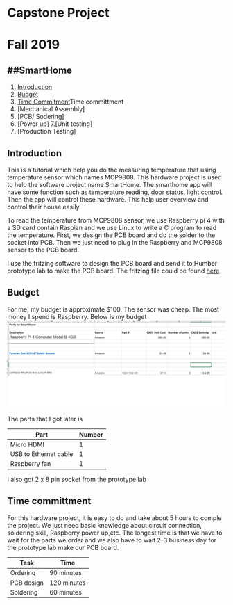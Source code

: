 # Capstone Project
# Fall 2019

##SmartHome
----------
1. [Introduction](#introduction)
2. [Budget](#budget)
3. [Time Commitment](#time-committment)Time committment
4. [Mechanical Assembly]
5. [PCB/ Sodering]
6. [Power up]
7.[Unit testing]
8. [Production Testing]


## Introduction

This is a tutorial which help you do the measuring temperature that using temperature sensor which names MCP9808. This hardware project is used to help the software project name SmartHome. The smarthome app will have some function such as temperature reading, door status, light control. Then the app will control these hardware. This help user overview and control their house easily.

To read the temperature from MCP9808 sensor, we use Raspberry pi 4 with a SD card contain Raspian and we use Linux to write a C program to read the temperature. First, we design the PCB board and do the solder to the socket into PCB. Then we just need to plug in the Raspberry and MCP9808 sensor to the PCB board.

I use the fritzing software to design the PCB board and send it to Humber prototype lab to make the PCB board. The fritzing file could be found [here](https://github.com/diepbaoquy97/SmartHome/blob/master/BaoQuyDiep-Latest.fzz)

## Budget
For me, my budget is approximate $100. The sensor was cheap. The most money I spend is Raspberry. Below is my budget
![budget](/Images/budget.png)

The parts that I got later is 

| Part      | Number |
| ----------- | ----------- |
| Micro HDMI   | 1        |
| USB to Ethernet cable   | 1        |
| Raspberry fan   | 1        |



I also got 2 x 8 pin socket from the prototype lab

## Time committment 
For this hardware project, it is easy to do and take about 5 hours to comple the project. We just need basic knowledge about circuit connection, soldering skill, Raspberry power up,etc. The longest time is that we have to wait for the parts we order and we also have to wait 2-3 business day for the prototype lab make our PCB board.

| Task      | Time |
| ----------- | ----------- |
| Ordering   | 90 minutes        |
| PCB design   | 120 minutes        |
| Soldering   | 60 minutes        |
